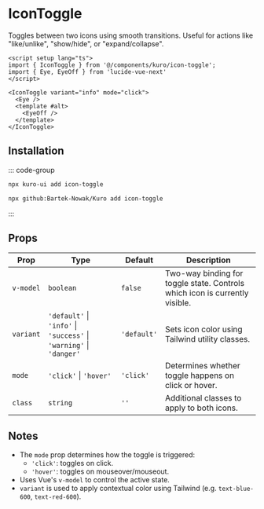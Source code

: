 # IconToggle

Toggles between two icons using smooth transitions. Useful for actions like "like/unlike", "show/hide", or "expand/collapse".

```vue
<script setup lang="ts">
import { IconToggle } from '@/components/kuro/icon-toggle';
import { Eye, EyeOff } from 'lucide-vue-next'
</script>

<IconToggle variant="info" mode="click">
  <Eye />
  <template #alt>
    <EyeOff />
  </template>
</IconToggle>
```

## Installation

::: code-group
```bash [npx via npm]
npx kuro-ui add icon-toggle
```
```bash [npx via GitHub]
npx github:Bartek-Nowak/Kuro add icon-toggle
```
:::

## Props

| Prop      | Type                                                                 | Default     | Description                                                                  |
|-----------|----------------------------------------------------------------------|-------------|------------------------------------------------------------------------------|
| `v-model` | `boolean`                                                            | `false`     | Two-way binding for toggle state. Controls which icon is currently visible. |
| `variant` | `'default'` \| `'info'` \| `'success'` \| `'warning'` \| `'danger'` | `'default'` | Sets icon color using Tailwind utility classes.                             |
| `mode`    | `'click'` \| `'hover'`                                               | `'click'`   | Determines whether toggle happens on click or hover.                        |
| `class`   | `string`                                                             | `''`        | Additional classes to apply to both icons.                                  |

## Notes

- The `mode` prop determines how the toggle is triggered:
  - `'click'`: toggles on click.
  - `'hover'`: toggles on mouseover/mouseout.
- Uses Vue's `v-model` to control the active state.
- `variant` is used to apply contextual color using Tailwind (e.g. `text-blue-600`, `text-red-600`).
